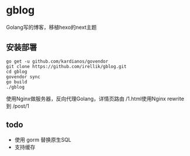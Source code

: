 # gblog
Golang写的博客，移植hexo的next主题

## 安装部署

```
go get -u github.com/kardianos/govendor
git clone https://github.com/irellik/gblog.git
cd gblog
govendor sync
go build
./gblog
```

使用Nginx做服务器，反向代理Golang，详情页路由 /1.html使用Nginx rewrite 到 /post/1

## todo

- 使用 gorm 替换原生SQL
- 支持缓存